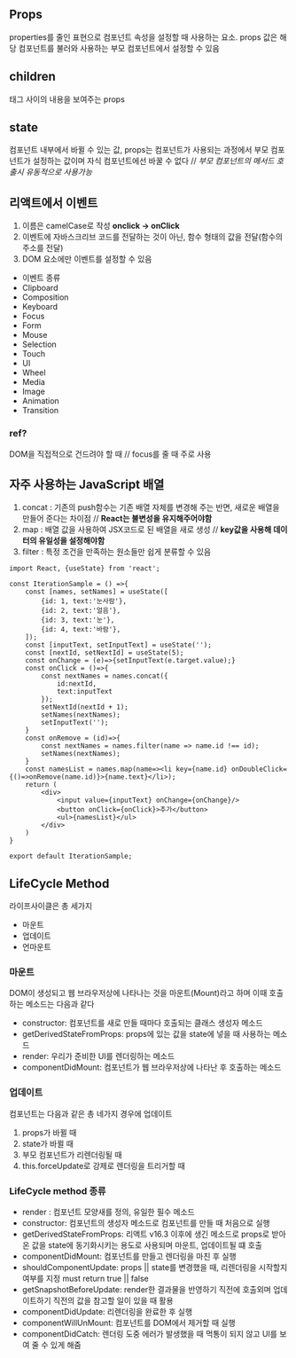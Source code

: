 ## Props
 properties를 줄인 표현으로 컴포넌트 속성을 설정할 때 사용하는 요소. props 값은 해당 컴포넌트를 불러와 사용하는 부모 컴포넌트에서 설정할 수 있음
 
## children
 태그 사이의 내용을 보여주는 props
 
## state
 컴포넌트 내부에서 바뀔 수 있는 값, props는 컴포넌트가 사용되는 과정에서 부모 컴포넌트가 설정하는 값이며 자식 컴포넌트에선 바꿀 수 없다 // *부모 컴포넌트의 메서드 호출시 유동적으로 사용가능*
 
## 리액트에서 이벤트
 1. 이름은 camelCase로 작성 **onclick -> onClick**
 2. 이벤트에 자바스크리브 코드를 전달하는 것이 아닌, 함수 형태의 값을 전달(함수의 주소를 전달)
 3. DOM 요소에만 이벤트를 설정할 수 있음

- 이벤트 종류
 - Clipboard
 - Composition
 - Keyboard
 - Focus
 - Form
 - Mouse
 - Selection
 - Touch
 - UI
 - Wheel
 - Media
 - Image
 - Animation
 - Transition
 
 ### ref?
 DOM을 직접적으로 건드려야 할 때 // focus를 줄 때 주로 사용

## 자주 사용하는 JavaScript 배열 

1. concat : 기존의 push함수는 기존 배열 자체를 변경해 주는 반면, 새로운 배열을 만들어 준다는 차이점 // **React는 불변성을 유지해주어야함**
2. map : 배열 값을 사용하여 JSX코드로 된 배열을 새로 생성 // **key값을 사용해 데이터의 유일성을 설정해야함**
3. filter : 특정 조건을 만족하는 원소들만 쉽게 분류할 수 있음

```
import React, {useState} from 'react';

const IterationSample = () =>{
    const [names, setNames] = useState([
        {id: 1, text:'눈사람'},
        {id: 2, text:'얼음'},
        {id: 3, text:'눈'},
        {id: 4, text:'바람'},
    ]);
    const [inputText, setInputText] = useState('');
    const [nextId, setNextId] = useState(5);
    const onChange = (e)=>{setInputText(e.target.value);}
    const onClick = ()=>{
        const nextNames = names.concat({
            id:nextId,
            text:inputText
        });
        setNextId(nextId + 1);
        setNames(nextNames);
        setInputText('');
    }
    const onRemove = (id)=>{
        const nextNames = names.filter(name => name.id !== id);
        setNames(nextNames);
    }
    const namesList = names.map(name=><li key={name.id} onDoubleClick={()=>onRemove(name.id)}>{name.text}</li>);
    return (
        <div>
            <input value={inputText} onChange={onChange}/>
            <button onClick={onClick}>추가</button>
            <ul>{namesList}</ul>
        </div>
    )
}

export default IterationSample;
```
## LifeCycle Method
라이프사이클은 총 세가지
 - 마운트
 - 업데이트
 - 언마운트
 
### 마운트
 DOM이 생성되고 웹 브라우저상에 나타나는 것을 마운트(Mount)라고 하며 이때 호출하는 메소드는 다음과 같다
 - constructor: 컴포넌트를 새로 만들 때마다 호출되는 클래스 생성자 메소드
 - getDerivedStateFromProps: props에 있는 값을 state에 넣을 때 사용하는 메소드
 - render: 우리가 준비한 UI를 렌더링하는 메소드
 - componentDidMount: 컴포넌트가 웹 브라우저상에 나타난 후 호출하는 메소드
 
### 업데이트
 컴포넌트는 다음과 같은 총 네가지 경우에 업데이트
 1. props가 바뀔 때
 2. state가 바뀔 때
 3. 부모 컴포넌트가 리렌더링될 때
 4. this.forceUpdate로 강제로 렌더링을 트리거할 때
 
### LifeCycle method 종류

- render : 컴포넌트 모양새를 정의, 유일한 필수 메소드
- constructor: 컴포넌트의 생성자 메소드로 컴포넌트를 만들 때 처음으로 실행
- getDerivedStateFromProps: 리액트 v16.3 이후에 생긴 메소드로 props로 받아 온 값을 state에 동기화시키는 용도로 사용되며 마운트, 업데이트될 떄 호출
- componentDidMount: 컴포넌트를 만들고 렌더링을 마친 후 실행
- shouldComponentUpdate: props || state를 변경했을 때, 리렌더링을 시작할지 여부를 지정 must return true || false
- getSnapshotBeforeUpdate: render한 결과물을 반영하기 직전에 호출외며 업데이트하기 직전의 값을 참고할 일이 있을 때 활용
- componentDidUpdate: 리렌더링을 완료한 후 실행
- componentWillUnMount: 컴포넌트를 DOM에서 제거할 때 실행
- componentDidCatch: 렌더링 도중 에러가 발생했을 때 먹통이 되지 않고 UI를 보여 줄 수 있게 해줌
